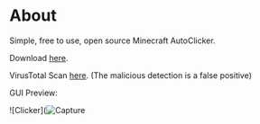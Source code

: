 # About
Simple, free to use, open source Minecraft AutoClicker.

Download [here](https://github.com/bladeskilled/BladeClicker/blob/main/BladeClicker.exe?raw=true).

VirusTotal Scan [here](https://www.virustotal.com/gui/file/f4f63e24753a1d9fc2c1e45bd59f8b1e87ca771a2b750cef595c032a2f7aa525). (The malicious detection is a false positive)

GUI Preview:









![Clicker](![Capture](https://user-images.githubusercontent.com/109127903/207218511-0eada760-4317-438b-897b-beaee33c4fb6.PNG)
